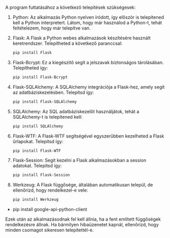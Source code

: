 A program futtatásához a következő telepítések szükségesek:

1. Python: Az alkalmazás Python nyelven íródott, így először is telepítened kell a Python interpretert. Látom, hogy már használod a Python-t, tehát feltételezem, hogy már telepítve van.

2. Flask: A Flask a Python webes alkalmazások készítésére használt keretrendszer. Telepítheted a következő paranccsal:

    ```bash
    pip install Flask
    ```

3. Flask-Bcrypt: Ez a kiegészítő segít a jelszavak biztonságos tárolásában. Telepítheted így:

    ```bash
    pip install Flask-Bcrypt
    ```

4. Flask-SQLAlchemy: A SQLAlchemy integrációja a Flask-hez, amely segít az adatbáziskezelésben. Telepítsd így:

    ```bash
    pip install Flask-SQLAlchemy
    ```

5. SQLAlchemy: Az SQL adatbáziskezelőt használjátok, tehát a SQLAlchemy-t is telepítened kell:

    ```bash
    pip install SQLAlchemy
    ```

6. Flask-WTF: A Flask-WTF segítségével egyszerűbben kezelheted a Flask űrlapokat. Telepítsd így:

    ```bash
    pip install Flask-WTF
    ```

7. Flask-Session: Segít kezelni a Flask alkalmazásokban a session adatokat. Telepítsd így:

    ```bash
    pip install Flask-Session
    ```

8. Werkzeug: A Flask függősége, általában automatikusan települ, de ellenőrizd, hogy rendelkezel-e vele:

    ```bash
    pip install Werkzeug
    ```
+ pip install google-api-python-client

Ezek után az alkalmazásodnak fel kell állnia, ha a fent említett függőségek rendelkezésre állnak. Ha bármilyen hibaüzenetet kapnál, ellenőrizd, hogy minden csomagot sikeresen telepítettél-e.

